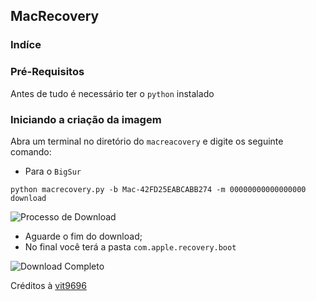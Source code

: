 ## MacRecovery

### Indíce

### Pré-Requisitos
Antes de tudo é necessário ter o `python` instalado

### Iniciando a criação da imagem

Abra um terminal no diretório do `macreacovery` e digite os seguinte comando:
- Para o `BigSur`

```shell
python macrecovery.py -b Mac-42FD25EABCABB274 -m 00000000000000000 download
```

![Processo de Download](https://github.com/matheusrmatias/Hackintosh-Samsung-Book-X40-NP550XCJ-XF1BR/assets/115509118/8d535026-5520-4e59-9fda-47147f9b1ade)

- Aguarde o fim do download;
- No final você terá a pasta `com.apple.recovery.boot`

![Download Completo](https://github.com/matheusrmatias/Hackintosh-Samsung-Book-X40-NP550XCJ-XF1BR/assets/115509118/63d03700-f558-4c88-88bb-f3d863b26517)

Créditos à [vit9696]()
